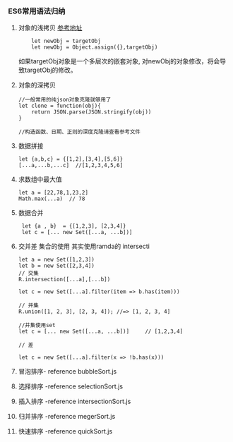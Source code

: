 ### ES6常用语法归纳

1. 对象的浅拷贝
    [参考地址](http://www.cnblogs.com/wangyulue/articles/7684515.html)
    ```
        let newObj = targetObj
        let newObj = Object.assign({},targetObj)
    ```
    如果targetObj对象是一个多层次的嵌套对象, 对newObj的对象修改，将会导致targetObj的修改。
    <br>
2. 对象的深拷贝
    ```
    //一般常用的纯json对象克隆就够用了
    let clone = function(obj){
        return JSON.parse(JSON.stringify(obj))
    }

    //构造函数、日期、正则的深度克隆请查看参考文件
    ```
3. 数据拼接
    ```
    let {a,b,c} = {[1,2],[3,4],[5,6]}
    [...a,...b,...c]  //[1,2,3,4,5,6]
    ```
4. 求数组中最大值
    ```
    let a = [22,78,1,23,2]
    Math.max(...a)  // 78
    ```
5. 数据合并
    ```
     let {a , b}  = {[1,2,3], [2,3,4]}
     let c = [... new Set([...a, ...b])]
    ```

6. 交并差 集合的使用  其实使用ramda的 intersecti
    ```
    let a = new Set([1,2,3])
    let b = new Set([2,3,4])
    // 交集
    R.intersection([...a],[...b])

    let c = new Set([...a].filter(item => b.has(item)))

    // 并集
    R.union([1, 2, 3], [2, 3, 4]); //=> [1, 2, 3, 4]

    //并集使用set
    let c = [... new Set([...a, ...b])]     // [1,2,3,4]

    // 差

    let c = new Set([...a].filter(x => !b.has(x)))

    ```
7. 冒泡排序- reference bubbleSort.js


8. 选择排序 -reference selectionSort.js

9. 插入排序 -reference intersectionSort.js

10. 归并排序 -reference megerSort.js

11. 快速排序 -reference quickSort.js
